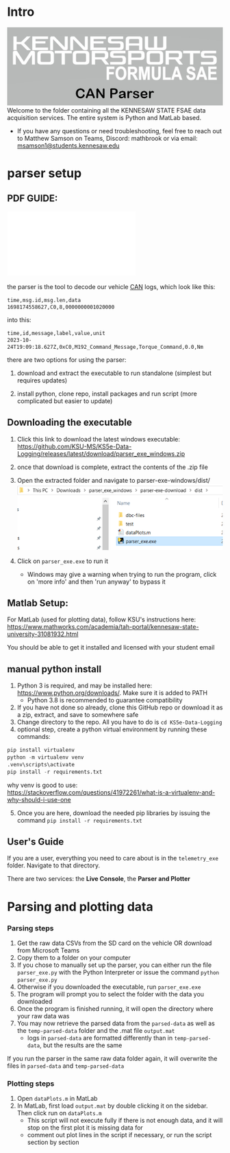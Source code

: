 
# Intro

![team logo](readmepics/kennesawmotorsports.jpg)
Welcome to the folder containing all the KENNESAW STATE FSAE data acquisition services. The entire system is Python and MatLab based.

- If you have any questions or need troubleshooting, feel free to reach out to Matthew Samson on Teams, Discord: mathbrook or via email: <msamson1@students.kennesaw.edu>

# parser setup

## PDF GUIDE:

![Here is the setup guide in PDF form](./readmepics/Parser%20setup%20and%20run%20guide.pdf)

the parser is the tool to decode our vehicle [CAN](https://www.csselectronics.com/pages/can-bus-simple-intro-tutorial) logs, which look like this:

```csv
time,msg.id,msg.len,data
1698174558627,C0,8,0000000001020000
```

into this:

```csv
time,id,message,label,value,unit
2023-10-24T19:09:18.627Z,0xC0,M192_Command_Message,Torque_Command,0.0,Nm
```

there are two options for using the parser:

1. download and extract the executable to run standalone (simplest but requires updates)

2. install python, clone repo, install packages and run script (more complicated but easier to update)

## Downloading the executable

1. Click this link to download the latest windows executable: <https://github.com/KSU-MS/KS5e-Data-Logging/releases/latest/download/parser_exe_windows.zip>

2. once that download is complete, extract the contents of the .zip file 
3. Open the extracted folder and navigate to parser-exe-windows/dist/ ![parser exe download directory](readmepics/parser-exe-directory.png)
4. Click on `parser_exe.exe` to run it
    - Windows may give a warning when trying to run the program, click on 'more info' and then 'run anyway' to bypass it

## Matlab Setup:

For MatLab (used for plotting data), follow KSU's instructions here: <https://www.mathworks.com/academia/tah-portal/kennesaw-state-university-31081932.html>

You should be able to get it installed and licensed with your student email

## manual python install

1. Python 3 is required, and may be installed here: <https://www.python.org/downloads/>. Make sure it is added to PATH
    - Python 3.8 is recommended to guarantee compatibility
2. If you have not done so already, clone this GitHub repo or download it as a zip, extract, and save to somewhere safe
3. Change directory to the repo. All you have to do is `cd KS5e-Data-Logging`
4. optional step, create a python virtual environment by running these commands:

```python
pip install virtualenv
python -m virtualenv venv
.venv\scripts\activate
pip install -r requirements.txt
```

why venv is good to use: <https://stackoverflow.com/questions/41972261/what-is-a-virtualenv-and-why-should-i-use-one>

5. Once you are here, download the needed pip libraries by issuing the command `pip install -r requirements.txt`

## User's Guide

If you are a user, everything you need to care about is in the `telemetry_exe` folder. Navigate to that directory.

There are two services: the **Live Console**, the **Parser and Plotter**

# Parsing and plotting data

### Parsing steps 

1. Get the raw data CSVs from the SD card on the vehicle OR download from Microsoft Teams
2. Copy them to a folder on your computer
3. If you chose to manually set up the parser, you can either run the file `parser_exe.py` with the Python Interpreter or issue the command `python parser_exe.py`
4. Otherwise if you downloaded the executable, run `parser_exe.exe`
5. The program will prompt you to select the folder with the data you downloaded
6. Once the program is finished running, it will open the directory where your raw data was 
7. You may now retrieve the parsed data from the `parsed-data` as well as the `temp-parsed-data` folder and the .mat file `output.mat`
   - logs in `parsed-data` are formatted differently than in `temp-parsed-data`, but the results are the same

If you run the parser in the same raw data folder again, it will overwrite the files in `parsed-data` and `temp-parsed-data`

### Plotting steps 

1. Open `dataPlots.m` in MatLab
2. In MatLab, first load `output.mat` by double clicking it on the sidebar. Then click run on `dataPlots.m`
    - This script will not execute fully if there is not enough data, and it will stop on the first plot it is missing data for
    - comment out plot lines in the script if necessary, or run the script section by section

<!-- ### Live Console -->

<!-- 1. Either run the file `console_exe.py` with the Python Interpreter or issue the command `py -3 console_exe.py`
2. Select your source of data input and run it
   - currently the only working data source is "teensy"
   -  -->
